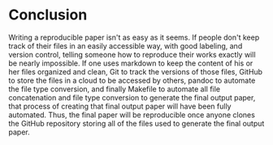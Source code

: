 # Conclusion

Writing a reproducible paper isn't as easy as it seems. If people don't keep track of their files in an easily accessible way, with good labeling, and version control, telling someone how to reproduce their works exactly will be nearly impossible. If one uses markdown to keep the content of his or her files organized and clean, Git to track the versions of those files, GitHub to store the files in a cloud to be accessed by others, pandoc to automate the file type conversion, and finally Makefile to automate all file concatenation and file type conversion to generate the final output paper, that process of creating that final output paper will have been fully automated. Thus, the final paper will be reproducible once anyone clones the GitHub repository storing all of the files used to generate the final output paper.

